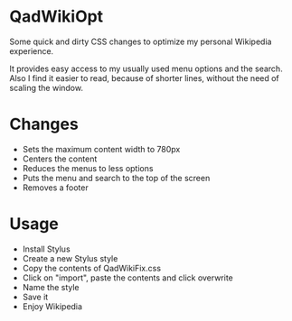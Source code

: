 # QadWikiOpt
Some quick and dirty CSS changes to optimize my personal Wikipedia experience.

It provides easy access to my usually used menu options and the search.
Also I find it easier to read, because of shorter lines, without the need of scaling the window.

# Changes
* Sets the maximum content width to 780px
* Centers the content
* Reduces the menus to less options
* Puts the menu and search to the top of the screen
* Removes a footer

# Usage
* Install Stylus
* Create a new Stylus style
* Copy the contents of QadWikiFix.css
* Click on "import", paste the contents and click overwrite
* Name the style
* Save it
* Enjoy Wikipedia

